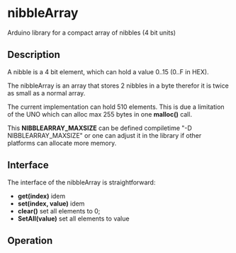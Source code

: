 # nibbleArray

Arduino library for a compact array of nibbles (4 bit units)

## Description

A nibble is a 4 bit element, which can hold a value 0..15 (0..F in HEX).

The nibbleArray is an array that stores 2 nibbles in a byte therefor it is 
twice as small as a normal array.

The current implementation can hold 510 elements. This is due a limitation of
the UNO which can alloc max 255 bytes in one **malloc()** call.

This **NIBBLEARRAY_MAXSIZE** can be defined compiletime "-D NIBBLEARRAY_MAXSIZE" 
or one can adjust it in the library if other platforms can allocate more memory.

## Interface

The interface of the nibbleArray is straightforward:

* **get(index)** idem
* **set(index, value)** idem
* **clear()**       set all elements to 0;
* **SetAll(value)** set all elements to value

## Operation


